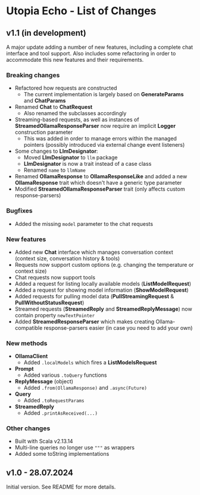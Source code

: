 # Utopia Echo - List of Changes

## v1.1 (in development)
A major update adding a number of new features, including a complete chat interface and tool support. 
Also includes some refactoring in order to accommodate this new features and their requirements.
### Breaking changes
- Refactored how requests are constructed
  - The current implementation is largely based on **GenerateParams** and **ChatParams**
- Renamed **Chat** to **ChatRequest**
  - Also renamed the subclasses accordingly
- Streaming-based requests, as well as instances of **StreamedOllamaResponseParser** 
  now require an implicit **Logger** construction parameter
  - This was added in order to manage errors within the managed pointers 
    (possibly introduced via external change event listeners)
- Some changes to **LlmDesignator**:
  - Moved **LlmDesignator** to `llm` package
  - **LlmDesignator** is now a trait instead of a case class
  - Renamed `name` to `llmName`
- Renamed **OllamaResponse** to **OllamaResponseLike** and added a new **OllamaResponse** trait 
  which doesn't have a generic type parameter
- Modified **StreamedOllamaResponseParser** trait (only affects custom response-parsers)
### Bugfixes
- Added the missing `model` parameter to the chat requests
### New features
- Added new **Chat** interface which manages conversation context (context size, conversation history & tools)
- Requests now support custom options (e.g. changing the temperature or context size)
- Chat requests now support tools
- Added a request for listing locally available models (**ListModelRequest**)
- Added a request for showing model information (**ShowModelRequest**)
- Added requests for pulling model data (**PullStreamingRequest** & **PullWithoutStatusRequest**)
- Streamed requests (**StreamedReply** and **StreamedReplyMessage**) now contain property `newTextPointer`
- Added **StreamedResponseParser** which makes creating Ollama-compatible response-parsers easier 
  (in case you need to add your own)
### New methods
- **OllamaClient**
  - Added `.localModels` which fires a **ListModelsRequest**
- **Prompt**
  - Added various `.toQuery` functions
- **ReplyMessage** (object)
  - Added `.from(OllamaResponse)` and `.async(Future)`
- **Query**
  - Added `.toRequestParams`
- **StreamedReply**
  - Added `.printAsReceived(...)`
### Other changes
- Built with Scala v2.13.14
- Multi-line queries no longer use `"""` as wrappers
- Added some toString implementations

## v1.0 - 28.07.2024
Initial version. See README for more details.
